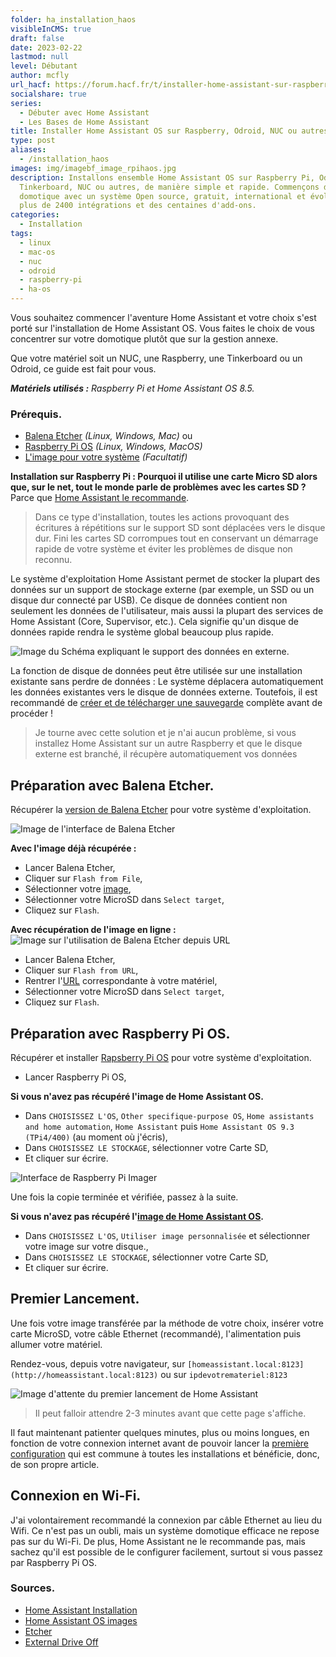 ```yaml
---
folder: ha_installation_haos
visibleInCMS: true
draft: false
date: 2023-02-22
lastmod: null
level: Débutant
author: mcfly
url_hacf: https://forum.hacf.fr/t/installer-home-assistant-sur-raspberry-pi-ou-autre-sbc-via-hassos/201
socialshare: true
series:
  - Débuter avec Home Assistant
  - Les Bases de Home Assistant
title: Installer Home Assistant OS sur Raspberry, Odroid, NUC ou autres
type: post
aliases:
  - /installation_haos
images: img/imagebf_image_rpihaos.jpg
description: Installons ensemble Home Assistant OS sur Raspberry Pi, Odroid,
  Tinkerboard, NUC ou autres, de manière simple et rapide. Commençons dans la
  domotique avec un système Open source, gratuit, international et évolutif avec
  plus de 2400 intégrations et des centaines d'add-ons.
categories:
  - Installation
tags:
  - linux
  - mac-os
  - nuc
  - odroid
  - raspberry-pi
  - ha-os
---
```

Vous souhaitez commencer l'aventure Home Assistant et votre choix s'est porté sur l'installation de Home Assistant OS. Vous faites le choix de vous concentrer sur votre domotique plutôt que sur la gestion annexe.

Que votre matériel soit un NUC, une Raspberry, une Tinkerboard ou un Odroid, ce guide est fait pour vous.

***Matériels utilisés :*** *Raspberry Pi et Home Assistant OS 8.5.*

### Prérequis.

* [Balena Etcher](https://www.balena.io/etcher/) *(Linux, Windows, Mac)* ou
* [Raspberry Pi OS](https://www.raspberrypi.com/software/) *(Linux, Windows, MacOS)*
* [L'image pour votre système](https://github.com/home-assistant/operating-system/releases) *(Facultatif)*

**Installation sur Raspberry Pi : Pourquoi il utilise une carte Micro SD alors que, sur le net, tout le monde parle de problèmes avec les cartes SD ?** Parce que [Home Assistant le recommande](https://www.home-assistant.io/common-tasks/os/#using-external-data-disk).

> Dans ce type d'installation, toutes les actions provoquant des écritures à répétitions sur le support SD sont déplacées vers le disque dur. Fini les cartes SD corrompues tout en conservant un démarrage rapide de votre système et éviter les problèmes de disque non reconnu.

Le système d'exploitation Home Assistant permet de stocker la plupart des données sur un support de stockage externe (par exemple, un SSD ou un disque dur connecté par USB). Ce disque de données contient non seulement les données de l'utilisateur, mais aussi la plupart des services de Home Assistant (Core, Supervisor, etc.). Cela signifie qu'un disque de données rapide rendra le système global beaucoup plus rapide.

![Image du Schéma expliquant le support des données en externe.](img/ha_usbdatadisk.png "Schéma expliquant le support des données en externe.")

La fonction de disque de données peut être utilisée sur une installation existante sans perdre de données : Le système déplacera automatiquement les données existantes vers le disque de données externe. Toutefois, il est recommandé de [créer et de télécharger une sauvegarde](https://www.home-assistant.io/common-tasks/os/#backups) complète avant de procéder !

> Je tourne avec cette solution et je n'ai aucun problème, si vous installez Home Assistant sur un autre Raspberry et que le disque externe est branché, il récupère automatiquement vos données

## Préparation avec Balena Etcher.

Récupérer la [version de Balena Etcher](https://www.balena.io/etcher/) pour votre système d'exploitation.

![Image de l'interface de Balena Etcher](img/balena-etcher.png "Interface de Balena Etcher")

**Avec l'image déjà récupérée :**

* Lancer Balena Etcher,
* Cliquer sur `Flash from File`,
* Sélectionner votre [image](https://github.com/home-assistant/operating-system/releases),
* Sélectionner votre MicroSD dans `Select target`,
* Cliquez sur `Flash`.

**Avec récupération de l'image en ligne :**
![Image sur l'utilisation de Balena Etcher depuis URL](img/balena-etcher-depuis-url.png "Balena Etcher depuis URL")

* Lancer Balena Etcher,
* Cliquer sur `Flash from URL`,
* Rentrer l'[URL](https://www.home-assistant.io/installation/raspberrypi#write-the-image-to-your-boot-media) correspondante à votre matériel,
* Sélectionner votre MicroSD dans `Select target`,
* Cliquez sur `Flash`.

## Préparation avec Raspberry Pi OS.

Récupérer et installer [Rapsberry Pi OS](https://www.raspberrypi.com/software/) pour votre système d'exploitation.

* Lancer Raspberry Pi OS,

**Si vous n'avez pas récupéré l'image de Home Assistant OS.**

* Dans `CHOISISSEZ L'OS`, `Other specifique-purpose OS`, `Home assistants and home automation`, `Home Assistant` puis `Home Assistant OS 9.3 (TPi4/400)` (au moment où j'écris),
* Dans `CHOISISSEZ LE STOCKAGE`, sélectionner votre Carte SD,
* Et cliquer sur écrire.

![Interface de Raspberry Pi Imager](img/installation_home_assistant_raspberrypi_imager.gif "Interface de Raspberry Pi Imager")

Une fois la copie terminée et vérifiée, passez à la suite.

**Si vous n'avez pas récupéré l'[image de Home Assistant OS](https://github.com/home-assistant/operating-system/releases).**

* Dans `CHOISISSEZ L'OS`, `Utiliser image personnalisée` et sélectionner votre image sur votre disque.,
* Dans `CHOISISSEZ LE STOCKAGE`, sélectionner votre Carte SD,
* Et cliquer sur écrire.

## Premier Lancement.

Une fois votre image transférée par la méthode de votre choix, insérer votre carte MicroSD, votre câble Ethernet (recommandé), l'alimentation puis allumer votre matériel.

Rendez-vous, depuis votre navigateur, sur `[homeassistant.local:8123](http://homeassistant.local:8123)` ou sur `ipdevotremateriel:8123`

![Image d'attente du premier lancement de Home Assistant](img/installation_prepring_home_assistant-1-.jpg "Écran d'attente lors du premier lancement de Home Assistant")

> Il peut falloir attendre 2-3 minutes avant que cette page s'affiche.

Il faut maintenant patienter quelques minutes, plus ou moins longues, en fonction de votre connexion internet avant de pouvoir lancer la [première configuration](/ha_installation_premier_lancement) qui est commune à toutes les installations et bénéficie, donc, de son propre article.

## Connexion en Wi-Fi.

J'ai volontairement recommandé la connexion par câble Ethernet au lieu du Wifi. Ce n'est pas un oubli, mais un système domotique efficace ne repose pas sur du Wi-Fi. De plus, Home Assistant ne le recommande pas, mais sachez qu'il est possible de le configurer facilement, surtout si vous passez par Raspberry Pi OS.

### Sources.

* [Home Assistant Installation](https://www.home-assistant.io/hassio/installation/)
* [Home Assistant OS images](https://github.com/home-assistant/operating-system/releases)
* [Etcher](https://www.balena.io/etcher/)
* [External Drive Off](https://www.home-assistant.io/common-tasks/os/#using-external-data-disk)